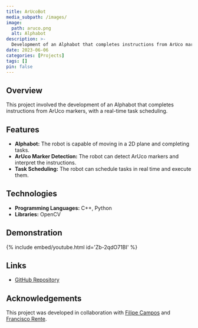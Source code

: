 ```yaml
---
title: ArUcoBot
media_subpath: /images/
image:
  path: aruco.png
  alt: Alphabot
description: >-
  Development of an Alphabot that completes instructions from ArUco markers, with a real-time task scheduling.
date: 2023-06-06
categories: [Projects]
tags: []
pin: false
---
```


## Overview

This project involved the development of an Alphabot that completes instructions from ArUco markers, with a real-time task scheduling.

## Features

- **Alphabot:** The robot is capable of moving in a 2D plane and completing tasks.
- **ArUco Marker Detection:** The robot can detect ArUco markers and interpret the instructions.
- **Task Scheduling:** The robot can schedule tasks in real time and execute them.

## Technologies

- **Programming Languages:** C++, Python
- **Libraries:** OpenCV

## Demonstration

{% include embed/youtube.html id='Zb-2qdO71BI' %}

## Links

- [GitHub Repository](https://github.com/francisco-rente/SETR-PROJECT)

## Acknowledgements

This project was developed in collaboration with [Filipe Campos](https://github.com/filipepcampos) and [Francisco Rente](https://github.com/francisco-rente).
